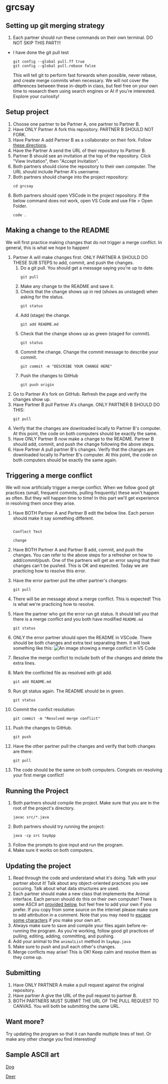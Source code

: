 # grcsay

## Setting up git merging strategy

1. Each partner should run these commands on their own terminal. DO NOT SKIP THIS PART!!!

- I have done the git pull test
  ```
  git config --global pull.ff true
  git config --global pull.rebase false
  ```
  This will tell git to perform fast forwards when possible, never rebase, and create merge commits when necessary. We will not cover the differences between these in-depth in class, but feel free on your own time to research them using search engines or AI if you're interested. Explore your curiosity!

## Setup project

1. Choose one partner to be Partner A, one partner to Partner B.
1. Have ONLY Partner A fork this repository. PARTNER B SHOULD NOT FORK.
1. Have Partner A add Partner B as a collaborator on their fork. Follow [these directions](https://docs.github.com/en/enterprise-server@3.10/account-and-profile/setting-up-and-managing-your-personal-account-on-github/managing-access-to-your-personal-repositories/inviting-collaborators-to-a-personal-repository#inviting-a-collaborator-to-a-personal-repository).
1. Have the Partner A send the URL of their repository to Partner B.
1. Partner B should see an invitation at the top of the repository. Click "View Invitation", then "Accept Invitation".
1. Both partners should clone the repository to their own computer. The URL should include Partner A's username.
1. Both partners should change into the project repository:
   ```
   cd grcsay
   ```
1. Both partners should open VSCode in the project repository. If the below command does not work, open VS Code and use File > Open Folder.
   ```
   code .
   ```

## Making a change to the README

We will first practice making changes that do not trigger a merge conflict. In general, this is what we hope to happen!

1. Partner A will make changes first. ONLY PARTNER A SHOULD DO THESE SUB STEPS to add, commit, and push the changes.
   1. Do a git pull. You should get a message saying you're up to date.
      ```
      git pull
      ```
   1. Make any change to the README and save it.
   1. Check that the change shows up in red (shows as unstaged) when asking for the status.
      ```
      git status
      ```
   1. Add (stage) the change.
      ```
      git add README.md
      ```
   1. Check that the change shows up as green (staged for commit).
      ```
      git status
      ```
   1. Commit the change. Change the commit message to describe your commit.
      ```
      git commit -m "DESCRIBE YOUR CHANGE HERE"
      ```
   1. Push the changes to GitHub
      ```
      git push origin
      ```
1. Go to Partner A's fork on GitHub. Refresh the page and verify the changes show up.
1. Have Partner B pull Partner A's change. ONLY PARTNER B SHOULD DO THIS:
   ```
   git pull
   ```
1. Verify that the changes are downloaded locally to Partner B's computer. At this point, the code on both computers should be exactly the same.
1. Have ONLY Partner B now make a change to the README. Partner B should add, commit, and push the change following the above steps.
1. Have Partner A pull partner B's changes. Verify that the changes are downloaded locally to Partner B's computer. At this point, the code on both computers should be exactly the same again.

## Triggering a merge conflict

We will now artificially trigger a merge conflict. When we follow good git practices (small, frequent commits, pulling frequently) these won't happen as often. But they will happen time to time! In this part we'll get experience in resolving them once they arise.

1. Have BOTH Partner A and Partner B edit the below line. Each person should make it say something different.

   ```

   Conflect Test

   change

   ```

1. Have BOTH Partner A and Partner B add, commit, and push the changes. You can refer to the above steps for a refresher on how to add/commit/push. One of the partners will get an error saying that their changes can't be pushed. This is OK and expected. Today we are practicing how to resolve this error.
1. Have the error partner pull the other partner's changes:
   ```
   git pull
   ```
1. There will be an message about a merge conflict. This is expected! This is what we're practicing how to resolve.
1. Have the partner who got the error run git status. It should tell you that there is a merge conflict and you both have modified `README.md`
   ```
   git status
   ```
1. ONLY the error partner should open the README in VSCode. There should be both changes and extra text separating them. It will look something like this:
   ![An image showing a merge conflict in VS Code](./images/conflict.PNG)
1. Resolve the merge conflict to include both of the changes and delete the extra lines.
1. Mark the conflicted file as resolved with git add.
   ```
   git add README.md
   ```
1. Run git status again. The README should be in green.
   ```
   git status
   ```
1. Commit the confict resolution:
   ```
   git commit -m "Resolved merge conflict"
   ```
1. Push the changes to GitHub.
   ```
   git push
   ```
1. Have the other partner pull the changes and verify that both changes are there:
   ```
   git pull
   ```
1. The code should be the same on both computers. Congrats on resolving your first merge conflict!

## Running the Project

1. Both partners should compile the project. Make sure that you are in the root of the project's directory.
   ```
   javac src/*.java
   ```
1. Both partners should try running the project:
   ```
   java -cp src SayApp
   ```
1. Follow the prompts to give input and run the program.
1. Make sure it works on both computers.

## Updating the project

1. Read through the code and understand what it's doing. Talk with your partner about it! Talk about any object-oriented practices you see occuring. Talk about what data structures are used.
1. Each partner should make a new class that implements the Animal interface. Each person should do this on their own computer! There is some ASCII art [provided below](#sample-ascii-art), but feel free to add your own if you prefer. If you copy from some source on the internet please make sure to add attribution in a comment. Note that you may need to [escape some characters](https://codegym.cc/groups/posts/escaping-characters-java) if you make your own art.
1. Always make sure to save and compile your files again before re-running the program. As you're working, follow good git practices of pulling, editing, adding, committing, and pushing.
1. Add your animal to the `animalList` method in `SayApp.java`
1. Make sure to push and pull each other's changes.
1. Merge conflicts may arise! This is OK! Keep calm and resolve them as they come up.

## Submitting

1. Have ONLY PARTNER A make a pull request against the original repository.
1. Have partner A give the URL of the pull request to partner B.
1. BOTH PARTNERS MUST SUBMIT THE URL OF THE PULL REQUEST TO CANVAS. You will both be submitting the same URL.

## Want more?

Try updating the program so that it can handle multiple lines of text. Or make any other change you find interesting!

## Sample ASCII art

[Dog](art/dog.txt)

[Deer](art/deer.txt)
